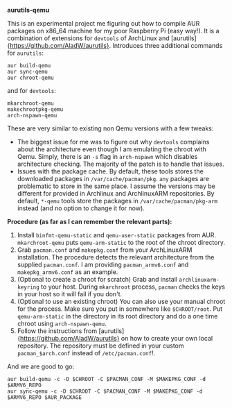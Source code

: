 
**aurutils-qemu**

This is an experimental project me figuring out how to compile AUR packages on x86_64 machine for my poor Raspberry Pi (easy way!). It is a combination of extensions for `devtools` of ArchLinux and [aurutils]{https://github.com/AladW/aurutils}. Introduces three additional commands for `aurutils`:

	aur build-qemu
	aur sync-qemu
	aur chroot-qemu

and for `devtools`:

	mkarchroot-qemu
	makechrootpkg-qemu
	arch-nspawn-qemu

These are very similar to existing non Qemu versions with a few tweaks:

- The biggest issue for me was to figure out why `devtools` complains about the architecture even though I am emulating the chroot with Qemu. Simply, there is an `-s` flag in `arch-nspawn` which disables architecture checking. The majority of the patch is to handle that issues.
- Issues with the package cache. By default, these tools stores the downloaded packages in `/var/cache/pacman/pkg`. `any` packages are problematic to store in the same place. I assume the versions may be different for provided in Archlinux and ArchlinuxARM repositories. By default, `*-qemu` tools store the packages in `/var/cache/pacman/pkg-arm` instead (and no option to change it for now). 

**Procedure (as far as I can remember the relevant parts):**

1. Install `binfmt-qemu-static` and `qemu-user-static` packages from AUR. `mkarchroot-qemu` puts `qemu-arm-static` to the root of the chroot directory.
2. Grab `pacman.conf` and `makepkg.conf` from your ArchLinuxARM installation. The procedure detects the relevant architecture from the supplied `pacman.conf`. I am providing `pacman_armv6.conf` and `makepkg_armv6.conf` as an example. 
3. (Optional to create a chroot for scratch) Grab and install `archlinuxarm-keyring` to your host. During `mkarchroot` process, `pacman` checks the keys in your host so it will fail if you don't.  
4. (Optional to use an existing chroot) You can also use your manual chroot for the process. Make sure you put in somewhere like `$CHROOT/root`. Put `qemu-arm-static` in the directory in its root directory and do a one time chroot using `arch-nspawn-qemu`. 
5. Follow the instructions from [aurutils]{https://github.com/AladW/aurutils} on how to create your own local repository. The repository must be defined in your custom `pacman_$arch.conf` instead of `/etc/pacman.conf`!.

And we are good to go:

	aur build-qemu -c -D $CHROOT -C $PACMAN_CONF -M $MAKEPKG_CONF -d $ARMV6_REPO
	aur sync-qemu -c -D $CHROOT -C $PACMAN_CONF -M $MAKEPKG_CONF -d $ARMV6_REPO $AUR_PACKAGE


